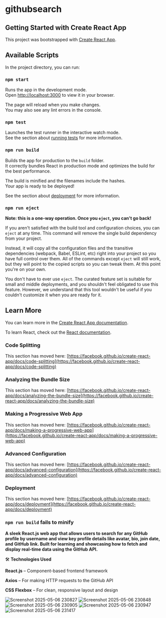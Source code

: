 # githubsearch

## Getting Started with Create React App

This project was bootstrapped with [Create React App](https://github.com/facebook/create-react-app).

## Available Scripts

In the project directory, you can run:

### `npm start`

Runs the app in the development mode.\
Open [http://localhost:3000](http://localhost:3000) to view it in your browser.

The page will reload when you make changes.\
You may also see any lint errors in the console.

### `npm test`

Launches the test runner in the interactive watch mode.\
See the section about [running tests](https://facebook.github.io/create-react-app/docs/running-tests) for more information.

### `npm run build`

Builds the app for production to the `build` folder.\
It correctly bundles React in production mode and optimizes the build for the best performance.

The build is minified and the filenames include the hashes.\
Your app is ready to be deployed!

See the section about [deployment](https://facebook.github.io/create-react-app/docs/deployment) for more information.

### `npm run eject`

**Note: this is a one-way operation. Once you `eject`, you can't go back!**

If you aren't satisfied with the build tool and configuration choices, you can `eject` at any time. This command will remove the single build dependency from your project.

Instead, it will copy all the configuration files and the transitive dependencies (webpack, Babel, ESLint, etc) right into your project so you have full control over them. All of the commands except `eject` will still work, but they will point to the copied scripts so you can tweak them. At this point you're on your own.

You don't have to ever use `eject`. The curated feature set is suitable for small and middle deployments, and you shouldn't feel obligated to use this feature. However, we understand that this tool wouldn't be useful if you couldn't customize it when you are ready for it.

## Learn More

You can learn more in the [Create React App documentation](https://facebook.github.io/create-react-app/docs/getting-started). 

To learn React, check out the [React documentation](https://reactjs.org/).

### Code Splitting

This section has moved here: [https://facebook.github.io/create-react-app/docs/code-splitting](https://facebook.github.io/create-react-app/docs/code-splitting)

### Analyzing the Bundle Size

This section has moved here: [https://facebook.github.io/create-react-app/docs/analyzing-the-bundle-size](https://facebook.github.io/create-react-app/docs/analyzing-the-bundle-size)

### Making a Progressive Web App

This section has moved here: [https://facebook.github.io/create-react-app/docs/making-a-progressive-web-app](https://facebook.github.io/create-react-app/docs/making-a-progressive-web-app)

### Advanced Configuration

This section has moved here: [https://facebook.github.io/create-react-app/docs/advanced-configuration](https://facebook.github.io/create-react-app/docs/advanced-configuration)

### Deployment

This section has moved here: [https://facebook.github.io/create-react-app/docs/deployment](https://facebook.github.io/create-react-app/docs/deployment)

### `npm run build` fails to minify

**A sleek React.js web app that allows users to search for any GitHub profile by username and view key profile details like avatar, bio, join date, and GitHub link. Built for learning and showcasing how to fetch and display real-time data using the GitHub API.**

🛠 **Technologies Used**

**React.js** – Component-based frontend framework

**Axios** – For making HTTP requests to the GitHub API

**CSS Flexbox** – For clean, responsive layout and design

![Screenshot 2025-05-06 230827](https://github.com/user-attachments/assets/d1ec7f1b-c3e0-417b-902c-13ea11bd831d)
![Screenshot 2025-05-06 230848](https://github.com/user-attachments/assets/15a1fd9b-7db4-416a-a04e-f039e3455354)
![Screenshot 2025-05-06 230905](https://github.com/user-attachments/assets/00298027-7efa-4a49-ba05-d8bc3508cf15)
![Screenshot 2025-05-06 230947](https://github.com/user-attachments/assets/ea9d3c97-71b3-4fb8-8f55-c20e637e29ec)
![Screenshot 2025-05-06 231417](https://github.com/user-attachments/assets/18b61c6b-bf54-4f68-8207-c006d2874c4b)





